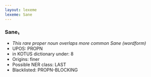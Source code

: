 ```yaml
---
layout: lexeme
lexeme: Sane
---
```


###  Sane₁

* _This rare proper noun overlaps more common *Sane* (wordform)_
* UPOS:  PROPN
* in KOTUS dictionary under:  8
* Origins: finer 
* Possible NER class:  LAST
* Blacklisted:  PROPN-BLOCKING

